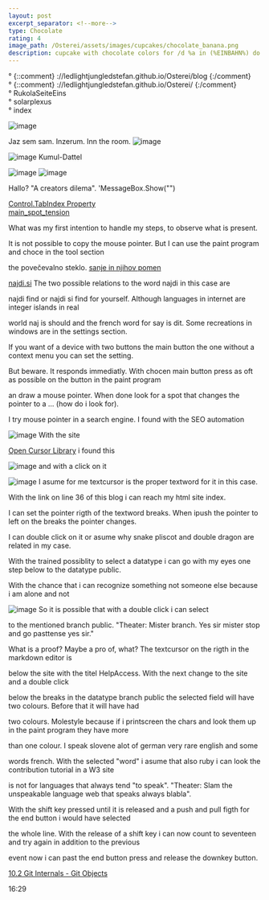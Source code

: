 ```yaml
---
layout: post
excerpt_separator: <!--more-->
type: Chocolate
rating: 4
image_path: /Osterei/assets/images/cupcakes/chocolate_banana.png
description: cupcake with chocolate colors for /d %a in (%EINBAHN%) do dir /b %a
---
```

° {::comment} ://ledlightjungledstefan.github.io/Osterei/blog {:/comment}
<br>
° {::comment} ://ledlightjungledstefan.github.io/Osterei/ {:/comment}
<br>
° RukolaSeiteEins
<br>
° solarplexus
<br>
° index

![image](https://user-images.githubusercontent.com/75255909/194086413-5eef971b-4177-4dce-82a9-ce35647a2d3c.png)

Jaz sem sam. Inzerum. Inn the room.
![image](https://user-images.githubusercontent.com/75255909/193558846-d34c296f-3cbe-4566-9606-21305235cf31.png)

![image](https://user-images.githubusercontent.com/75255909/193559632-14f0cf35-3417-4bdf-a505-685634ea8ce4.png)
Kumul-Dattel
<br>

![image](https://user-images.githubusercontent.com/75255909/193556849-671685b7-aa5c-4994-8633-4ca0d7457d38.png)
![image](https://user-images.githubusercontent.com/75255909/193557449-d51498da-e02c-45a9-ba3c-2dcda80a95db.png)

Hallo? "A creators dilema".
'MessageBox.Show("")

[Control.TabIndex Property](https://learn.microsoft.com/en-us/dotnet/api/system.windows.forms.control.tabindex?view=windowsdesktop-6.0)
<br>
[main_spot_tension](https://ledlightjungledstefan.github.io/Osterei/)

What was my first intention to handle my steps,
to observe what is present.

It is not possible to copy the mouse pointer. But I can
use the paint program and choce in the tool section

the povečevalno steklo.
[sanje in njihov pomen](https://dromen.site/sl/povecevalno-steklo/)

[najdi.si](http://www.najdi.si/najdi/pove%c4%8devalno%20steklo)
The two possible relations to the word najdi in this case are

najdi find or najdi si find for yourself.
Although languages in internet are integer islands in real

world naj is should and the french word for say is dit.
Some recreations in windows are in the settings section.

If you want of a device with two buttons the main button
the one without a context menu you can set the setting.

But beware. It responds immediatly. With chocen main button
press as oft as possible on the button in the paint program

an draw a mouse pointer. When done look for a spot that changes
the pointer to a ... (how do i look for).

I try mouse pointer in a search engine. I found with the SEO
automation

![image](https://user-images.githubusercontent.com/75255909/194126454-05328382-9efc-4777-a585-39d10fed28ae.png)
With the site

[Open Cursor Library](http://www.rw-designer.com/cursor-library)
i found this

![image](https://user-images.githubusercontent.com/75255909/194127025-2336c0df-a763-4a2b-9de3-d42ae933b5e4.png)
and with a click on it

![image](https://user-images.githubusercontent.com/75255909/194127279-66b31e45-2c8d-4a46-89eb-0369d6b0cf41.png)
I asume for me textcursor is the proper textword for it in this case.

With the link on line 36 of this blog i can reach my
html site index.

I can set the pointer rigth of the textword breaks. When ipush the
pointer to left on the breaks the pointer changes.

I can double click on it or asume why snake pliscot and double dragon
are related in my case.

With the trained possiblity to select a datatype i can go with my eyes
one step below to the datatype public.

With the chance that i can recognize something
not someone else because i am alone and not

![image](https://user-images.githubusercontent.com/75255909/194129010-e2ea869d-e89d-45a1-bcb8-3c95a25e778f.png)
So it is possible that with a double click i can select

to the mentioned branch public.
"Theater: Mister branch. Yes sir mister stop and go pasttense yes sir."

What is a proof? Maybe a pro of, what?
The textcursor on the rigth in the markdown editor is

below the site with the titel HelpAccess.
With the next change to the site and a double click

below the breaks in the datatype branch public the selected
field will have two colours. Before that it will have had

two colours. Molestyle because if i printscreen the chars
and look them up in the paint program they have more

than one colour.
I speak slovene alot of german very rare english and some

words french. With the selected "word" i asume that also ruby i can
look the contribution tutorial in a W3 site

is not for languages that always tend "to speak".
"Theater: Slam the unspeakable language web that speaks always blabla".

With the shift key pressed until it is released and a push
and pull figth for the end button i would have selected

the whole line. With the release of a shift key i can now count to seventeen
and try again in addition to the previous

event now i can past the end button press and release the downkey
button.

[10.2 Git Internals - Git Objects](https://git-scm.com/book/en/v2/Git-Internals-Git-Objects)

16:29
